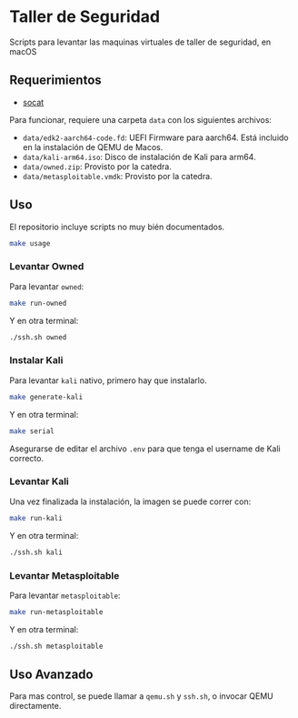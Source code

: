 # Taller de Seguridad

Scripts para levantar las maquinas virtuales de taller de seguridad, en macOS

## Requerimientos

- [socat](https://formulae.brew.sh/formula/socat)

Para funcionar, requiere una carpeta `data` con los siguientes archivos:

- `data/edk2-aarch64-code.fd`: UEFI Firmware para aarch64. Está incluido en la instalación de QEMU de Macos.
- `data/kali-arm64.iso`: Disco de instalación de Kali para arm64.
- `data/owned.zip`: Provisto por la catedra.
- `data/metasploitable.vmdk`: Provisto por la catedra.

## Uso

El repositorio incluye scripts no muy bién documentados.

```bash
make usage
```

### Levantar Owned

Para levantar `owned`:

```bash
make run-owned
```

Y en otra terminal:

```bash
./ssh.sh owned
```

### Instalar Kali

Para levantar `kali` nativo, primero hay que instalarlo.

```bash
make generate-kali
```

Y en otra terminal:

```bash
make serial
```

Asegurarse de editar el archivo `.env` para que tenga el username de Kali correcto.

### Levantar Kali

Una vez finalizada la instalación, la imagen se puede correr con:

```bash
make run-kali
```

Y en otra terminal:

```bash
./ssh.sh kali
```

### Levantar Metasploitable

Para levantar `metasploitable`:

```bash
make run-metasploitable
```

Y en otra terminal:

```bash
./ssh.sh metasploitable
```

## Uso Avanzado

Para mas control, se puede llamar a `qemu.sh` y `ssh.sh`, o invocar QEMU directamente.
